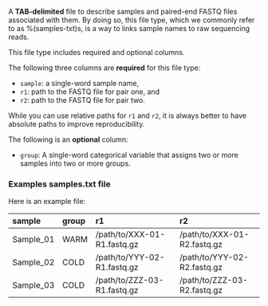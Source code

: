 A **TAB-delimited** file to describe samples and paired-end FASTQ files associated with them. By doing so, this file type, which we commonly refer to as %(samples-txt)s, is a way to links sample names to raw sequencing reads.

This file type includes required and optional columns.

The following three columns are **required** for this file type:

* `sample`: a single-word sample name,
* `r1`: path to the FASTQ file for pair one, and
* `r2`: path to the FASTQ file for pair two.

While you can use relative paths for `r1` and `r2`, it is always better to have absolute paths to improve reproducibility.

The following is an **optional** column:

* `group`: A single-word categorical variable that assigns two or more samples into two or more groups.

### Examples samples.txt file

Here is an example file:

|sample|group|r1|r2|
|:--|:--|:--|:--|
|Sample_01|WARM|/path/to/XXX-01-R1.fastq.gz|/path/to/XXX-01-R2.fastq.gz|
|Sample_02|COLD|/path/to/YYY-02-R1.fastq.gz|/path/to/YYY-02-R2.fastq.gz|
|Sample_03|COLD|/path/to/ZZZ-03-R1.fastq.gz|/path/to/ZZZ-03-R2.fastq.gz|